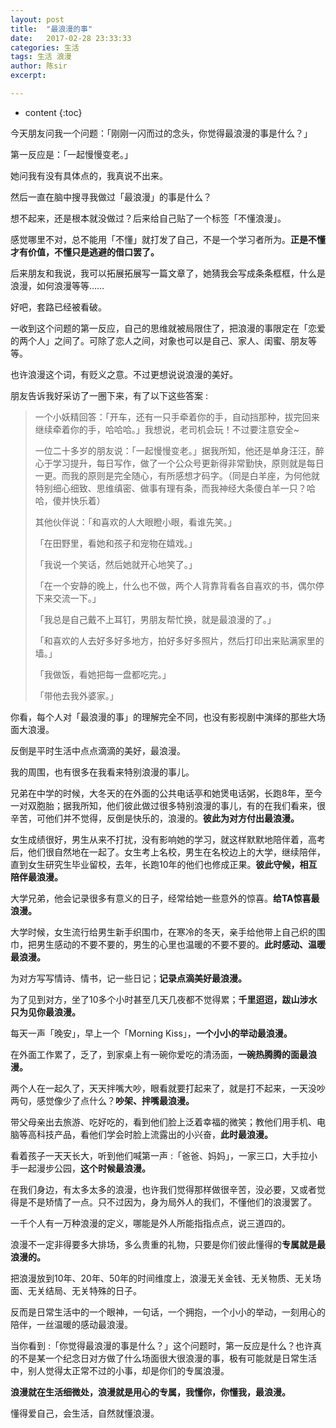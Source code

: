 ```yaml
---
layout: post
title:  "最浪漫的事"
date:   2017-02-28 23:33:33
categories: 生活
tags: 生活 浪漫
author: 陈sir
excerpt: 

---
```

* content
{:toc}

今天朋友问我一个问题：「刚刚一闪而过的念头，你觉得最浪漫的事是什么？」

第一反应是：「一起慢慢变老。」

她问我有没有具体点的，我真说不出来。

然后一直在脑中搜寻我做过「最浪漫」的事是什么？

想不起来，还是根本就没做过？后来给自己贴了一个标签「不懂浪漫」。

感觉哪里不对，总不能用「不懂」就打发了自己，不是一个学习者所为。**正是不懂才有价值，不懂只是逃避的借口罢了。**

后来朋友和我说，我可以拓展拓展写一篇文章了，她猜我会写成条条框框，什么是浪漫，如何浪漫等等……

好吧，套路已经被看破。

一收到这个问题的第一反应，自己的思维就被局限住了，把浪漫的事限定在「恋爱的两个人」之间了。可除了恋人之间，对象也可以是自己、家人、闺蜜、朋友等等。

也许浪漫这个词，有贬义之意。不过更想说说浪漫的美好。

朋友告诉我好采访了一圈下来，有了以下这些答案 :

>一个小妖精回答：「开车，还有一只手牵着你的手，自动挡那种，拔完回来继续牵着你的手，哈哈哈。」我想说，老司机会玩！不过要注意安全~
> 
> 一位二十多岁的朋友说：「一起慢慢变老。」据我所知，他还是单身汪汪，醉心于学习提升，每日写作，做了一个公众号更新得非常勤快，原则就是每日一更。而我的原则是完全随心，有所感想才码字。（同是白羊座，为何他就特别细心细致、思维缜密、做事有理有条，而我神经大条傻白羊一只？哈哈，傻并快乐着）
> 
> 其他伙伴说：「和喜欢的人大眼瞪小眼，看谁先笑。」
> 
> 「在田野里，看她和孩子和宠物在嬉戏。」
> 
> 「我说一个笑话，然后她就开心地笑了。」
> 
> 「在一个安静的晚上，什么也不做，两个人背靠背看各自喜欢的书，偶尔停下来交流一下。」
> 
>「我总是自己戴不上耳钉，男朋友帮忙换，就是最浪漫的了。」
> 
> 「和喜欢的人去好多好多地方，拍好多好多照片，然后打印出来贴满家里的墙。」
> 
> 「我做饭，看她把每一盘都吃完。」
> 
> 「带他去我外婆家。」

你看，每个人对「最浪漫的事」的理解完全不同，也没有影视剧中演绎的那些大场面大浪漫。

反倒是平时生活中点点滴滴的美好，最浪漫。

我的周围，也有很多在我看来特别浪漫的事儿。

兄弟在中学的时候，大冬天的在外面的公共电话亭和她煲电话粥，长跑8年，至今一对双胞胎；据我所知，他们彼此做过很多特别浪漫的事儿，有的在我们看来，很辛苦，可他们并不觉得，反倒是快乐的，浪漫的。**彼此为对方付出最浪漫。**

女生成绩很好，男生从来不打扰，没有影响她的学习，就这样默默地陪伴着，高考后，他们很自然地在一起了。女生考上名校，男生在名校边上的大学，继续陪伴，直到女生研究生毕业留校，去年，长跑10年的他们也修成正果。**彼此守候，相互陪伴最浪漫。**

大学兄弟，他会记录很多有意义的日子，经常给她一些意外的惊喜。**给TA惊喜最浪漫。**

大学时候，女生流行给男生新手织围巾，在寒冷的冬天，亲手给他带上自己织的围巾，把男生感动的不要不要的，男生的心里也温暖的不要不要的。**此时感动、温暖最浪漫。**

为对方写写情诗、情书，记一些日记；**记录点滴美好最浪漫。**

为了见到对方，坐了10多个小时甚至几天几夜都不觉得累；**千里迢迢，跋山涉水只为见你最浪漫。**

每天一声「晚安」，早上一个「Morning Kiss」，**一个小小的举动最浪漫。**

在外面工作累了，乏了，到家桌上有一碗你爱吃的清汤面，**一碗热腾腾的面最浪漫。**

两个人在一起久了，天天拌嘴大吵，眼看就要打起来了，就是打不起来，一天没吵两句，感觉像少了点什么？**吵架、拌嘴最浪漫。**

带父母亲出去旅游、吃好吃的，看到他们脸上泛着幸福的微笑；教他们用手机、电脑等高科技产品，看他们学会时脸上流露出的小兴奋，**此时最浪漫。**

看着孩子一天天长大，听到他们喊第一声 :「爸爸、妈妈」，一家三口，大手拉小手一起漫步公园，**这个时候最浪漫。**

在我们身边，有太多太多的浪漫，也许我们觉得那样做很辛苦，没必要，又或者觉得是不是矫情了一点。只不过因为，身为局外人的我们，不懂他们的浪漫罢了。

一千个人有一万种浪漫的定义，哪能是外人所能指指点点，说三道四的。

浪漫不一定非得要多大排场，多么贵重的礼物，只要是你们彼此懂得的**专属就是最浪漫的。**

把浪漫放到10年、20年、50年的时间维度上，浪漫无关金钱、无关物质、无关场面、无关结局、无关特殊的日子。

反而是日常生活中的一个眼神，一句话，一个拥抱，一个小小的举动，一刻用心的陪伴，一丝温暖的感动最浪漫。

当你看到 :「你觉得最浪漫的事是什么？」这个问题时，第一反应是什么？也许真的不是某一个纪念日对方做了什么场面很大很浪漫的事，极有可能就是日常生活中，别人觉得太正常不过的小事，却是你们的专属浪漫。

**浪漫就在生活细微处，浪漫就是用心的专属，我懂你，你懂我，最浪漫。**

懂得爱自己，会生活，自然就懂浪漫。





